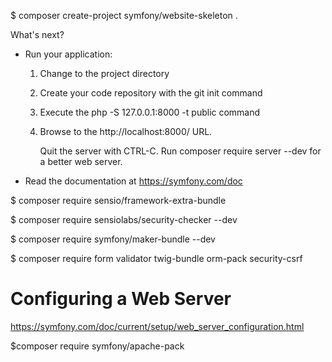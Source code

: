 $ composer create-project symfony/website-skeleton .
 
 What's next?


  * Run your application:
    1. Change to the project directory
    2. Create your code repository with the git init command
    3. Execute the php -S 127.0.0.1:8000 -t public command
    4. Browse to the http://localhost:8000/ URL.

       Quit the server with CTRL-C.
       Run composer require server --dev for a better web server.

  * Read the documentation at https://symfony.com/doc
  
  
  
  
$ composer require sensio/framework-extra-bundle

$ composer require sensiolabs/security-checker --dev

$ composer require symfony/maker-bundle --dev

$ composer require form validator twig-bundle orm-pack security-csrf


# Configuring a Web Server

https://symfony.com/doc/current/setup/web_server_configuration.html

$composer require symfony/apache-pack




